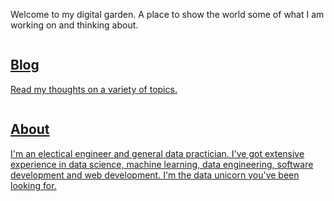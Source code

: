Welcome to my digital garden. A place to show the world some of what I am working on and thinking about.

<div className="py-0 sm:px-2 lg:relative lg:px-0" id="overview">
    <div className="prose dark:prose-invert mx-auto max-w-6xl px-4 lg:max-w-6xl lg:px-8 xl:px-12">
        <div className="not-prose my-12 grid grid-cols-1 gap-6 sm:grid-cols-2">
            <div className="group relative rounded-xl border border-slate-200 dark:border-slate-800">
                <div className="absolute -inset-px rounded-xl border-2 border-transparent opacity-0 [background:linear-gradient(var(--quick-links-hover-bg,theme(colors.sky.50)),var(--quick-links-hover-bg,theme(colors.sky.50)))_padding-box,linear-gradient(to_top,theme(colors.indigo.400),theme(colors.cyan.400),theme(colors.sky.500))_border-box] group-hover:opacity-100 dark:[--quick-links-hover-bg:theme(colors.slate.800)]" />
                <a href="/blog">
                    <div className="relative overflow-hidden rounded-xl p-6">
                        <img
                            src="/images/uncommon-sense.png"
                            alt=""
                            className="h-12 w-auto"
                        />
                        <h2 className="mt-4 font-display text-base text-primary dark:text-primary-dark">
                            Blog
                        </h2>
                        <p className="mt-1 text-sm text-slate-700 dark:text-slate-400">
                            Read my thoughts on a variety of topics.
                        </p>
                    </div>
                </a>
            </div>
            <div className="group relative rounded-xl border border-slate-200 dark:border-slate-800">
                <div className="absolute -inset-px rounded-xl border-2 border-transparent opacity-0 [background:linear-gradient(var(--quick-links-hover-bg,theme(colors.sky.50)),var(--quick-links-hover-bg,theme(colors.sky.50)))_padding-box,linear-gradient(to_top,theme(colors.indigo.400),theme(colors.cyan.400),theme(colors.sky.500))_border-box] group-hover:opacity-100 dark:[--quick-links-hover-bg:theme(colors.slate.800)]" />
                <a href="/about">
                    <div className="relative overflow-hidden rounded-xl p-6">
                        <img
                            src="/images/profile.jpeg"
                            alt=""
                            className="h-12 w-auto"
                        />
                        <h2 className="mt-4 font-display text-base text-primary dark:text-primary-dark">
                            About
                        </h2>
                        <p className="mt-1 text-sm text-slate-700 dark:text-slate-400">
                            I'm an electical engineer and general data practician. I've got extensive experience in data science,
                            machine learning, data engineering, software development and web development.
                            I'm the data unicorn you've been looking for.
                        </p>
                    </div>
                </a>
            </div>
        </div>
    </div>
</div>